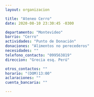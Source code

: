 ```yaml
---
layout: organizacion

title: "Ateneo Cerro"
date: 2020-08-10 23:30:45 -0300

departamento: "Montevideo"
barrio: "Cerro"
actividades: "Punto de Donación"
donaciones: "Alimentos no perecederos"
necesidades: ""
telefono_contacto: "099563819"
direccion: "Grecia esq. Perú"

otros_contactos: ""
horario: "(DOM)13:00"
aclaraciones: ""
cuenta_bancaria: ""

---
```

